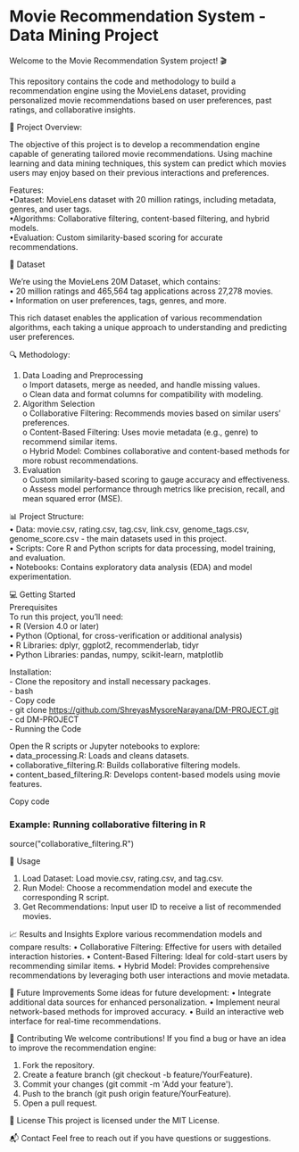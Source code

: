 # Movie Recommendation System - Data Mining Project

Welcome to the Movie Recommendation System project! 🎬 

This repository contains the code and methodology to build a recommendation engine using the MovieLens dataset, providing personalized movie recommendations based on user preferences, past ratings, and collaborative insights.

🌟 Project Overview:

The objective of this project is to develop a recommendation engine capable of generating tailored movie recommendations. Using machine learning and data mining techniques, this system can predict which movies users may enjoy based on their previous interactions and preferences.

Features:<br>
•Dataset: MovieLens dataset with 20 million ratings, including metadata, genres, and user tags.<br>
•Algorithms: Collaborative filtering, content-based filtering, and hybrid models.<br>
•Evaluation: Custom similarity-based scoring for accurate recommendations.<br>

📂 Dataset

We’re using the MovieLens 20M Dataset, which contains:<br>
•	20 million ratings and 465,564 tag applications across 27,278 movies.<br>
•	Information on user preferences, tags, genres, and more.<br>

This rich dataset enables the application of various recommendation algorithms, each taking a unique approach to understanding and predicting user preferences.

🔍 Methodology:

1.	Data Loading and Preprocessing<br>
    o	Import datasets, merge as needed, and handle missing values.<br>
    o	Clean data and format columns for compatibility with modeling.<br>
2.	Algorithm Selection<br>
    o	Collaborative Filtering: Recommends movies based on similar users’ preferences.<br>
    o	Content-Based Filtering: Uses movie metadata (e.g., genre) to recommend similar items.<br>
    o	Hybrid Model: Combines collaborative and content-based methods for more robust recommendations.<br>
3.	Evaluation<br>
    o	Custom similarity-based scoring to gauge accuracy and effectiveness.<br>
    o	Assess model performance through metrics like precision, recall, and mean squared error (MSE).<br>

📊 Project Structure:<br>
•	Data: movie.csv, rating.csv, tag.csv, link.csv, genome_tags.csv, genome_score.csv - the main datasets used in this project.<br>
•	Scripts: Core R and Python scripts for data processing, model training, and evaluation.<br>
•	Notebooks: Contains exploratory data analysis (EDA) and model experimentation.<br>

💻 Getting Started<br>
Prerequisites<br>
To run this project, you’ll need:<br>
•	R (Version 4.0 or later)<br>
•	Python (Optional, for cross-verification or additional analysis)<br>
•	R Libraries: dplyr, ggplot2, recommenderlab, tidyr<br>
•	Python Libraries: pandas, numpy, scikit-learn, matplotlib<br>

Installation:<br>
    - Clone the repository and install necessary packages.<br>
    - bash<br>
    - Copy code<br>
    - git clone https://github.com/ShreyasMysoreNarayana/DM-PROJECT.git<br>
    - cd DM-PROJECT<br>
    - Running the Code<br>

Open the R scripts or Jupyter notebooks to explore:<br>
•	data_processing.R: Loads and cleans datasets.<br>
•	collaborative_filtering.R: Builds collaborative filtering models.<br>
•	content_based_filtering.R: Develops content-based models using movie features.<br>

Copy code
### Example: Running collaborative filtering in R
source("collaborative_filtering.R")

🚀 Usage
1.	Load Dataset: Load movie.csv, rating.csv, and tag.csv.
2.	Run Model: Choose a recommendation model and execute the corresponding R script.
3.	Get Recommendations: Input user ID to receive a list of recommended movies.

📈 Results and Insights
Explore various recommendation models and compare results:
•	Collaborative Filtering: Effective for users with detailed interaction histories.
•	Content-Based Filtering: Ideal for cold-start users by recommending similar items.
•	Hybrid Model: Provides comprehensive recommendations by leveraging both user interactions and movie metadata.

📝 Future Improvements
Some ideas for future development:
•	Integrate additional data sources for enhanced personalization.
•	Implement neural network-based methods for improved accuracy.
•	Build an interactive web interface for real-time recommendations.

🤝 Contributing
We welcome contributions! If you find a bug or have an idea to improve the recommendation engine:
1.	Fork the repository.
2.	Create a feature branch (git checkout -b feature/YourFeature).
3.	Commit your changes (git commit -m 'Add your feature').
4.	Push to the branch (git push origin feature/YourFeature).
5.	Open a pull request.

📄 License
This project is licensed under the MIT License.

📬 Contact
Feel free to reach out if you have questions or suggestions.
